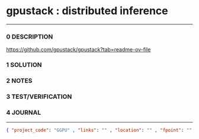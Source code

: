 # gpustack : distributed inference
--------------------------------
### 0 DESCRIPTION

https://github.com/gpustack/gpustack?tab=readme-ov-file


### 1 SOLUTION


### 2 NOTES


### 3 TEST/VERIFICATION


### 4 JOURNAL



--------------------------------
```json
{ "project_code": "GGPU" , "links": "" , "location": "" , "fpoint": "" }
```
